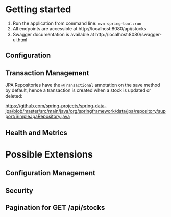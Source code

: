 # Getting started

1. Run the application from command line: `mvn spring-boot:run`
2. All endpoints are accessible at http://localhost:8080/api/stocks
3. Swagger documentation is available at http://localhost:8080/swagger-ui.html

## Configuration

## Transaction Management
JPA Repositories have the `@Transactional` annotation on the save method by default, hence a transaction is created when a stock
is updated or deleted:

https://github.com/spring-projects/spring-data-jpa/blob/master/src/main/java/org/springframework/data/jpa/repository/support/SimpleJpaRepository.java

## Health and Metrics

# Possible Extensions

## Configuration Management

## Security

## Pagination for GET /api/stocks